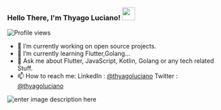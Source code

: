### Hello There, I'm Thyago Luciano! <img src="https://media.giphy.com/media/hvRJCLFzcasrR4ia7z/giphy.gif" width="30px"> 


![Profile views](https://komarev.com/ghpvc/?username=thyagoluciano&color=blue)



- 🔭 I’m currently working on open source projects.
- 🌱 I’m currently learning Flutter,Golang...
- 💬 Ask me about Flutter, JavaScript, Kotlin, Golang or any tech related Stuff.
- 📫 How to reach me: LinkedIn : [@thyagoluciano](https://www.linkedin.com/in/thyagoluciano)
Twitter  : [@thyagoluciano](https://twitter.com/thyagoluciano)


<!-- ![Top Langs](https://github-readme-stats.vercel.app/api/top-langs/?username=thyagoluciano) -->

![enter image description here](https://github-readme-stats.vercel.app/api?username=thyagoluciano&&show_icons=true&title_color=ffffff&icon_color=bb2acf&text_color=daf7dc&bg_color=151515)
